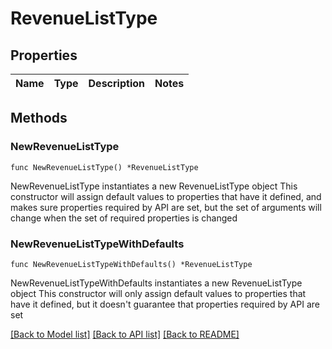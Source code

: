 # RevenueListType

## Properties

Name | Type | Description | Notes
------------ | ------------- | ------------- | -------------

## Methods

### NewRevenueListType

`func NewRevenueListType() *RevenueListType`

NewRevenueListType instantiates a new RevenueListType object
This constructor will assign default values to properties that have it defined,
and makes sure properties required by API are set, but the set of arguments
will change when the set of required properties is changed

### NewRevenueListTypeWithDefaults

`func NewRevenueListTypeWithDefaults() *RevenueListType`

NewRevenueListTypeWithDefaults instantiates a new RevenueListType object
This constructor will only assign default values to properties that have it defined,
but it doesn't guarantee that properties required by API are set


[[Back to Model list]](../README.md#documentation-for-models) [[Back to API list]](../README.md#documentation-for-api-endpoints) [[Back to README]](../README.md)


